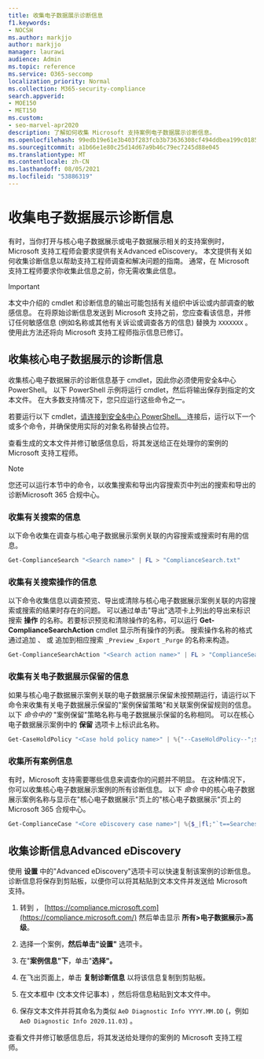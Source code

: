 ```yaml
---
title: 收集电子数据展示诊断信息
f1.keywords:
- NOCSH
ms.author: markjjo
author: markjjo
manager: laurawi
audience: Admin
ms.topic: reference
ms.service: O365-seccomp
localization_priority: Normal
ms.collection: M365-security-compliance
search.appverid:
- MOE150
- MET150
ms.custom:
- seo-marvel-apr2020
description: 了解如何收集 Microsoft 支持案例电子数据展示诊断信息。
ms.openlocfilehash: 99edb19e61e3b403f283fcb3b73636308cf494ddbea199c01858007e8844d960
ms.sourcegitcommit: a1b66e1e80c25d14d67a9b46c79ec7245d88e045
ms.translationtype: MT
ms.contentlocale: zh-CN
ms.lasthandoff: 08/05/2021
ms.locfileid: "53886319"
---
```

# <a name="collect-ediscovery-diagnostic-information"></a>收集电子数据展示诊断信息

有时，当你打开与核心电子数据展示或电子数据展示相关的支持案例时，Microsoft 支持工程师会要求提供有关Advanced eDiscovery。 本文提供有关如何收集诊断信息以帮助支持工程师调查和解决问题的指南。 通常，在 Microsoft 支持工程师要求你收集此信息之前，你无需收集此信息。

> [!IMPORTANT]
> 本文中介绍的 cmdlet 和诊断信息的输出可能包括有关组织中诉讼或内部调查的敏感信息。 在将原始诊断信息发送到 Microsoft 支持之前，您应查看该信息，并修订任何敏感信息 (例如名称或其他有关诉讼或调查各方的信息) 替换为 `XXXXXXX` 。 使用此方法还将向 Microsoft 支持工程师指示信息已修订。

## <a name="collect-diagnostic-information-for-core-ediscovery"></a>收集核心电子数据展示的诊断信息

收集核心电子数据展示的诊断信息基于 cmdlet，因此你必须使用安全&中心 PowerShell。 以下 PowerShell 示例将运行 cmdlet，然后将输出保存到指定的文本文件。 在大多数支持情况下，您只应运行这些命令之一。

若要运行以下 cmdlet，[请连接到安全&中心 PowerShell。 </span> ](/powershell/exchange/connect-to-scc-powershell) 连接后，运行以下一个或多个命令，并确保使用实际的对象名称替换占位符。

查看生成的文本文件并修订敏感信息后，将其发送给正在处理你的案例的 Microsoft 支持工程师。

> [!NOTE]
> 您还可以运行本节中的命令，以收集搜索和导出内容搜索页中列出的搜索和导出的诊断Microsoft 365 合规中心。 

### <a name="collect-information-about-searches"></a>收集有关搜索的信息

以下命令收集在调查与核心电子数据展示案例关联的内容搜索或搜索时有用的信息。

```powershell
Get-ComplianceSearch "<Search name>" | FL > "ComplianceSearch.txt"
```

### <a name="collect-information-about-search-actions"></a>收集有关搜索操作的信息

以下命令收集信息以调查预览、导出或清除与核心电子数据展示案例关联的内容搜索或搜索的结果时存在的问题。 可以通过单击"导出"选项卡上列出的导出来标识搜索 **操作** 的名称。若要标识预览和清除操作的名称，可以运行 **Get-ComplianceSearchAction** cmdlet 显示所有操作的列表。 搜索操作名称的格式通过追加 、 或 追加到相应搜索 `_Preview` `_Export` `_Purge` 的名称来构造。

```powershell
Get-ComplianceSearchAction "<Search action name>" | FL > "ComplianceSearchAction.txt"
```

### <a name="collect-information-about-ediscovery-holds"></a>收集有关电子数据展示保留的信息

如果与核心电子数据展示案例关联的电子数据展示保留未按预期运行，请运行以下命令来收集有关电子数据展示保留的"案例保留策略"和关联案例保留规则的信息。 以下 *命令中的* "案例保留"策略名称与电子数据展示保留的名称相同。 可以在核心电子数据展示案例中的 **保留** 选项卡上标识此名称。

```powershell
Get-CaseHoldPolicy "<Case hold policy name>" | %{"--CaseHoldPolicy--";$_|FL;"--CaseHoldRule--";Get-CaseHoldRule -Policy $_.Name | FL} > "eDiscoveryCaseHold.txt"
```

### <a name="collect-all-case-information"></a>收集所有案例信息

有时，Microsoft 支持需要哪些信息来调查你的问题并不明显。 在这种情况下，你可以收集核心电子数据展示案例的所有诊断信息。 以下 *命令* 中的核心电子数据展示案例名称与显示在"核心电子数据展示"页上的"核心电子数据展示"页上的Microsoft 365 合规中心。

```powershell
Get-ComplianceCase "<Core eDiscovery case name>"| %{$_|fl;"`t==Searches==";Get-ComplianceSearch -Case $_.Name | FL;"`t==Search Actions==";Get-ComplianceSearchAction -Case $_.Name |FL;"`t==Holds==";Get-CaseHoldPolicy -Case $_.Name | %{$_|FL;"`t`t ==$($_.Name) Rules==";Get-CaseHoldRule -Policy $_.Name | FL}} > "eDiscoveryCase.txt"
```

## <a name="collect-diagnostic-information-for-advanced-ediscovery"></a>收集诊断信息Advanced eDiscovery

使用 **设置** 中的"Advanced eDiscovery"选项卡可以快速复制该案例的诊断信息。 诊断信息将保存到剪贴板，以便你可以将其粘贴到文本文件并发送给 Microsoft 支持。

1. 转到 ， [https://compliance.microsoft.com](https://compliance.microsoft.com/) 然后单击显示 **所有>电子数据展示>高级**。

2. 选择一个案例，**然后单击"设置"** 选项卡。

3. 在"**案例信息"下**，单击"**选择"。**

4. 在飞出页面上，单击 **复制诊断信息** 以将该信息复制到剪贴板。

5. 在文本框中 (文本文件记事本) ，然后将信息粘贴到文本文件中。

6. 保存文本文件并将其命名为类似 `AeD Diagnostic Info YYYY.MM.DD` (，例如 `AeD Diagnostic Info 2020.11.03`) 。

查看文件并修订敏感信息后，将其发送给处理你的案例的 Microsoft 支持工程师。
